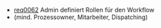 * [req0062](https://github.com/PolitAktiv/politaktiv-requirements/tree/master/de/requirements/req0062.md) Admin definiert Rollen für den Workflow
 * (mind. Prozessowner, Mitarbeiter, Dispatching)
